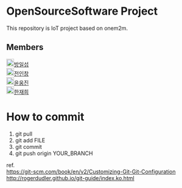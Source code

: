 OpenSourceSoftware Project
============
This repository is IoT project based on onem2m.

## Members

[<img src="https://avatars3.githubusercontent.com/u/11886612" width="20">방일섭](https://github.com/Holmes1st)  
[<img src="https://avatars3.githubusercontent.com/u/22113188" width="20">전인창](https://github.com/jeoninchang)  
[<img src="https://avatars1.githubusercontent.com/u/23398361" width="20">윤웅진](https://github.com/Unoong)  
[<img src="https://avatars2.githubusercontent.com/u/22057064" width="20">한재희](https://github.com/scv9703)  

# How to commit

1. git pull
2. git add FILE
3. git commit
4. git push origin YOUR_BRANCH

ref.  
<https://git-scm.com/book/en/v2/Customizing-Git-Git-Configuration>  
<http://rogerdudler.github.io/git-guide/index.ko.html>  
